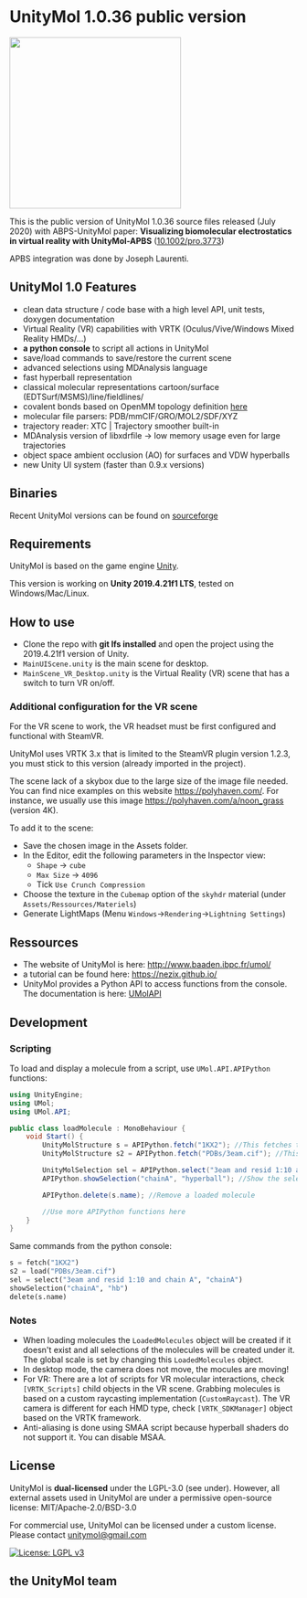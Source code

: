 # UnityMol 1.0.36 public version

<img src="Assets/Resources/Logo/LogoUnityMol1.0_outline.png" width="300">


This is the public version of UnityMol 1.0.36 source files released (July 2020) with ABPS-UnityMol paper: **Visualizing biomolecular electrostatics in virtual reality with UnityMol-APBS** ([10.1002/pro.3773](https://doi.org/10.1002/pro.3773))

APBS integration was done by Joseph Laurenti.


## UnityMol 1.0 Features

- clean data structure / code base with a high level API, unit tests, doxygen documentation
- Virtual Reality (VR) capabilities with VRTK (Oculus/Vive/Windows Mixed Reality HMDs/...)
- __a python console__ to script all actions in UnityMol
- save/load commands to save/restore the current scene
- advanced selections using MDAnalysis language
- fast hyperball representation
- classical molecular representations cartoon/surface (EDTSurf/MSMS)/line/fieldlines/
- covalent bonds based on OpenMM topology definition [here](https://raw.githubusercontent.com/pandegroup/openmm/master/wrappers/python/simtk/openmm/app/data/residues.xml)
- molecular file parsers: PDB/mmCIF/GRO/MOL2/SDF/XYZ
- trajectory reader: XTC | Trajectory smoother built-in
- MDAnalysis version of libxdrfile -> low memory usage even for large trajectories
- object space ambient occlusion (AO) for surfaces and VDW hyperballs
- new Unity UI system (faster than 0.9.x versions)

## Binaries

Recent UnityMol versions can be found on [sourceforge](https://sourceforge.net/projects/unitymol/)

## Requirements

UnityMol is based on the game engine [Unity](https://unity.com).

This version is working on **Unity 2019.4.21f1 LTS**, tested on Windows/Mac/Linux.


## How to use

- Clone the repo with **git lfs installed** and open the project using the 2019.4.21f1 version of Unity.
- `MainUIScene.unity` is the main scene for desktop.
- `MainScene_VR_Desktop.unity` is the Virtual Reality (VR) scene that has a switch to turn VR on/off.

### Additional configuration for the VR scene

For the VR scene to work, the VR headset must be first configured and functional with SteamVR.

UnityMol uses VRTK 3.x that is limited to the SteamVR plugin version 1.2.3, you must stick to this version (already imported in the project).

The scene lack of a skybox due to the large size of the image file needed. You can find nice examples on this website https://polyhaven.com/. For instance, we usually use this image https://polyhaven.com/a/noon_grass (version 4K).

To add it to the scene:
  - Save the chosen image in the Assets folder.
  - In the Editor, edit the following parameters in the Inspector view:
    - `Shape` -> `cube`
    - `Max Size` -> `4096`
    - Tick `Use Crunch Compression`
  - Choose the texture in the `Cubemap` option of the `skyhdr` material (under `Assets/Ressources/Materiels`)
  - Generate LightMaps (Menu `Windows`->`Rendering`->`Lightning Settings`)


## Ressources

 - The website of UnityMol is here: http://www.baaden.ibpc.fr/umol/
 - a tutorial can be found here: https://nezix.github.io/
 - UnityMol provides a Python API to access functions from the console. The documentation is here: [UMolAPI](UMolAPI.md)


## Development

### Scripting

To load and display a molecule from a script, use `UMol.API.APIPython` functions:

```csharp
using UnityEngine;
using UMol;
using UMol.API;

public class loadMolecule : MonoBehaviour {
	void Start() {
		UnityMolStructure s = APIPython.fetch("1KX2"); //This fetches the file from the PDB
		UnityMolStructure s2 = APIPython.fetch("PDBs/3eam.cif"); //This loads a local file

		UnityMolSelection sel = APIPython.select("3eam and resid 1:10 and chain A", "chainA"); //Create a selection
		APIPython.showSelection("chainA", "hyperball"); //Show the selection as hyperball

		APIPython.delete(s.name); //Remove a loaded molecule

		//Use more APIPython functions here
	}
}
```

Same commands from the python console:

```python
s = fetch("1KX2")
s2 = load("PDBs/3eam.cif")
sel = select("3eam and resid 1:10 and chain A", "chainA")
showSelection("chainA", "hb")
delete(s.name)
```

### Notes

- When loading molecules the `LoadedMolecules` object will be created if it doesn't exist and all selections of the molecules will be created under it. The global scale is set by changing this `LoadedMolecules` object.
- In desktop mode, the camera does not move, the mocules are moving!
- For VR: There are a lot of scripts for VR molecular interactions, check `[VRTK_Scripts]` child objects in the VR scene. Grabbing molecules is based on a custom raycasting implementation (`CustomRaycast`). The VR camera is different for each HMD type, check `[VRTK_SDKManager]` object based on the VRTK framework.
- Anti-aliasing is done using SMAA script because hyperball shaders do not support it. You can disable MSAA.

## License

UnityMol is **dual-licensed** under the LGPL-3.0 (see under). However, all external assets used in UnityMol are under a permissive open-source license: MIT/Apache-2.0/BSD-3.0

For commercial use, UnityMol can be licensed under a custom license. Please contact unitymol@gmail.com

[![License: LGPL v3](https://img.shields.io/badge/License-LGPL%20v3-blue.svg)](https://www.gnu.org/licenses/lgpl-3.0)


## the UnityMol team






